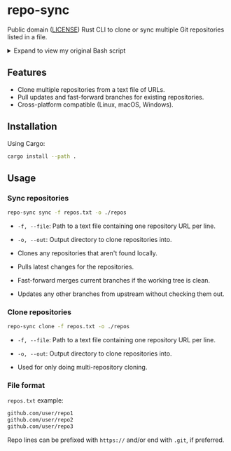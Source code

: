 # repo-sync

Public domain ([LICENSE](./LICENSE)) Rust CLI to clone or sync multiple Git
repositories listed in a file.

<details>
  <summary>Expand to view my original Bash script</summary>

```bash
#!/usr/bin/env bash

set -Eeuo pipefail

# ==============================================================================

REPOS_FILE="$1"

# Example `repos.txt` file that could be passed in:
#
# github.com/rpearce/dotfiles
# github.com/rpearce/slugger
# github.com/rpearce/react-medium-image-zoom

# ==============================================================================

function has_cmd {
  hash "${1}" 2> /dev/null
}

# ==============================================================================

function check_git {
  if ! has_cmd git; then
    echo "error: git command not found"
    return 1
  fi
}

function check_repos_file {
  if [[ ! -s "${REPOS_FILE}" ]]; then
    echo "error: repos file \"${REPOS_FILE}\" not found"
    return 1
  fi
}

# ==============================================================================

function sync_repo_branches {
  local current_branch

  current_branch="$(git rev-parse --abbrev-ref HEAD)"

  # Fetch all remotes and prune refs and tags
  git fetch --all -Pp --quiet

  # 1. Format local refs as "local-branch:upstream-branch"
  # 2. Remove those without an upstream branch
  # 3. Perform fast-forward merges on each, taking care to do
  #    nothing if the current branch has any changes.
  git for-each-ref --format '%(refname:short):%(upstream:short)' 'refs/heads' | \
    grep -Ev ':$' | \
    while IFS=: read -r local_branch upstream_branch; do
      if [[ "${current_branch}" == "${local_branch}" ]]; then
        if [[ -z $(git status --porcelain) ]]; then
          git merge --ff-only "$upstream_branch" --quiet
        fi
      else
        git fetch . "$upstream_branch:$local_branch" --quiet
      fi
    done
}

function sync_repo {
  local entry="$0"

  # Splits a string, by a delimiter, into an array.
  # Approach tradeoffs: https://stackoverflow.com/a/45201229
  # shellcheck disable=SC2206
  local org_repo=(${entry//\// })

  local repo="${org_repo[2]}"

  if [[ -d "${repo}" ]]; then
    cd "$repo" && sync_repo_branches || return 1
  else
    git clone "https://${entry}.git" --quiet || return 1
  fi
}

export -f sync_repo sync_repo_branches

function sync_repos {
  echo "Syncing repos from ${REPOS_FILE}..."
  < "${REPOS_FILE}" xargs -n 1 -P 8 /usr/bin/env bash -c 'sync_repo $@'
  echo "Done"
}

# ==============================================================================

function main {
  check_git
  check_repos_file
  sync_repos
}

main
```

</details>

## Features

- Clone multiple repositories from a text file of URLs.
- Pull updates and fast-forward branches for existing repositories.
- Cross-platform compatible (Linux, macOS, Windows).

## Installation

Using Cargo:

```bash
cargo install --path .
```

## Usage

### Sync repositories

```bash
repo-sync sync -f repos.txt -o ./repos
```

- `-f, --file`: Path to a text file containing one repository URL per line.
- `-o, --out`: Output directory to clone repositories into.

- Clones any repositories that aren't found locally.
- Pulls latest changes for the repositories.
- Fast-forward merges current branches if the working tree is clean.
- Updates any other branches from upstream without checking them out.

### Clone repositories

```bash
repo-sync clone -f repos.txt -o ./repos
```

- `-f, --file`: Path to a text file containing one repository URL per line.
- `-o, --out`: Output directory to clone repositories into.

- Used for only doing multi-repository cloning.


### File format

`repos.txt` example:

```txt
github.com/user/repo1
github.com/user/repo2
github.com/user/repo3
```

Repo lines can be prefixed with `https://` and/or end with `.git`, if preferred.
